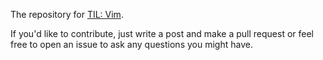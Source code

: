 The repository for [TIL: Vim](http://tilvim.com/). 

If you'd like to contribute, just write a post and make a pull request or feel free to open an issue to ask any questions you might have.
